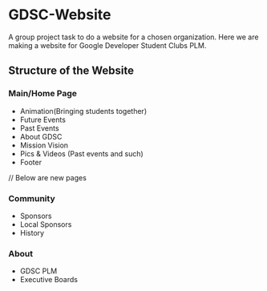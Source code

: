 # GDSC-Website
A group project task to do a website for a chosen organization. Here we are making a website for Google Developer Student Clubs PLM.

## Structure of the Website
### Main/Home Page
- Animation(Bringing students together)
- Future Events
- Past Events
- About GDSC
- Mission Vision
- Pics & Videos (Past events and such)
- Footer

// Below are new pages
### Community
- Sponsors
- Local Sponsors
- History

### About
- GDSC PLM
- Executive Boards
